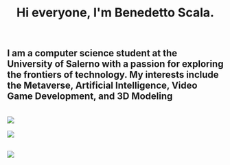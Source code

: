 <h1 align="center"> Hi everyone, I'm Benedetto Scala. </h1> 
  <br>
  <h2> I am a computer science student at the University of Salerno with a passion for exploring the frontiers of technology. My interests include the Metaverse, Artificial Intelligence, Video Game Development, and 3D Modeling </h2>
  <br>
<a href="https://github.com/benedettoscala">
  <img align="center" src="https://github-readme-stats.vercel.app/api?username=benedettoscala&theme=cobalt&show_icons=true)" />
</a>
<br>
<br>
<a href="https://github.com/benedettoscala?tab=repositories">
 <img align= "center" src="https://github-readme-stats.vercel.app/api/top-langs/?username=benedettoscala&,batchfile&layout=compact&theme=cobalt"/>
  </a>
  <br>
  <br>
  
 ![](https://komarev.com/ghpvc/?username=benedettoscala&color=brightgreen)
 
 <br>
 <br>

 
